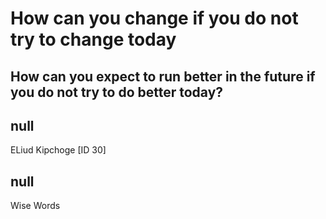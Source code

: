 # How can you change if you do not try to change today

How can you expect to run better in the future if you do not try to do better today? 
-

## null

ELiud Kipchoge [ID 30]

## null

Wise Words

